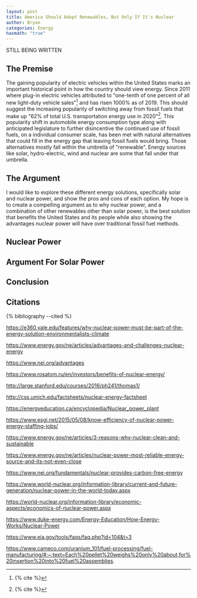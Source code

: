 ```yaml
---
layout: post
title: America Should Adopt Renewables, But Only If It's Nuclear
author: Bryan
categories: Energy
hasmath: "true"
---
```

STILL BEING WRITTEN

## The Premise

The gaining popularity of electric vehicles within the United States marks an important historical point in how the country should view energy. Since 2011 where plug-in electric vehicles attributed to "one-tenth of one percent of all new light-duty vehicle sales"[^1] and has risen 1000% as of 2019. This should suggest the increasing popularity of switching away from fossil fuels that make up "62% of total U.S. transportation energy use in 2020"[^2]. This popularity shift in automobile energy consumption type along with anticipated legislature to further disincentive the continued use of fossil fuels, on a individual consumer scale, has been met with natural alternatives that could fill in the energy gap that leaving fossil fuels would bring. Those alternatives mostly fall within the umbrella of "renewable". Energy sources like solar, hydro-electric, wind and nuclear are some that fall under that umbrella.


## The Argument

I would like to explore these different energy solutions, specifically solar and nuclear power, and show the pros and cons of each option. My hope is to create a compelling argument as to why nuclear power, and a combination of other renewables other than solar power, is the best solution that benefits the United States and its people while also showing the advantages nuclear power will have over traditional fossil fuel methods.


## Nuclear Power




## Argument For Solar Power 




## Conclusion



## Citations

[^1]: {% cite <Howmanyelectriccars> %}

[^2]: {% cite <Energyusefortransportation> %}

[^3]: {% cite <whatever> %}

[^4]: {% cite <whatever> %}

[^5]: {% cite <whatever> %}

[^6]: {% cite <whatever> %}

[^7]: {% cite <whatever> %}

[^8]: {% cite <whatever> %}

[^9]: {% cite <whatever> %}

[^10]: {% cite <whatever> %}

[^11]: {% cite <whatever> %}

[^12]: {% cite <whatever> %}

[^13]: {% cite <whatever> %}

[^14]: {% cite <whatever> %}

[^15]: {% cite <whatever> %}

[^16]: {% cite <whatever> %}

[^17]: {% cite <whatever> %}

[^18]: {% cite <whatever> %}

{% bibliography --cited %}

https://e360.yale.edu/features/why-nuclear-power-must-be-part-of-the-energy-solution-environmentalists-climate

https://www.energy.gov/ne/articles/advantages-and-challenges-nuclear-energy

https://www.nei.org/advantages

https://www.rosatom.ru/en/investors/benefits-of-nuclear-energy/

http://large.stanford.edu/courses/2016/ph241/thomas1/

http://css.umich.edu/factsheets/nuclear-energy-factsheet

https://energyeducation.ca/encyclopedia/Nuclear_power_plant

https://www.esgi.net/2015/05/08/know-efficiency-of-nuclear-power-energy-staffing-jobs/

https://www.energy.gov/ne/articles/3-reasons-why-nuclear-clean-and-sustainable

https://www.energy.gov/ne/articles/nuclear-power-most-reliable-energy-source-and-its-not-even-close

https://www.nei.org/fundamentals/nuclear-provides-carbon-free-energy

https://www.world-nuclear.org/information-library/current-and-future-generation/nuclear-power-in-the-world-today.aspx

https://world-nuclear.org/information-library/economic-aspects/economics-of-nuclear-power.aspx

https://www.duke-energy.com/Energy-Education/How-Energy-Works/Nuclear-Power


https://www.eia.gov/tools/faqs/faq.php?id=104&t=3

https://www.cameco.com/uranium_101/fuel-processing/fuel-manufacturing/#:~:text=Each%20pellet%20weighs%20only%20about,for%20insertion%20into%20fuel%20assemblies.



